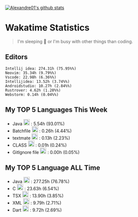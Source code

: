 [![Alexandre01's github stats](https://github-readme-stats.vercel.app/api?username=Alexandre01Dev&theme=dracula&count_private=true)](https://github.com/anuraghazra/github-readme-stats)
<!--
**Alexandre01Dev/Alexandre01Dev** is a ✨ _special_ ✨ repository because its `README.md` (this file) appears on your GitHub profile.

Here are some ideas to get you started:

- 🔭 I’m currently working on ...
- 🌱 I’m currently learning ...
- 👯 I’m looking to collaborate on ...
- 🤔 I’m looking for help with ...
- 💬 Ask me about ...
- 📫 How to reach me: ...
- 😄 Pronouns: ...
- ⚡ Fun fact: ...
-->

<!-- START_WAKATIME_BLOCK -->
# Wakatime Statistics

> I'm sleeping 🛌 or I'm busy with other things than coding. 


## Editors

```text
Intellij idea: 274.31h (75.95%%)
Neovim: 35.34h (9.79%%)
Vscode: 22.98h (6.36%%)
Intellijidea: 13.52h (3.74%%)
Androidstudio: 10.27h (2.84%%)
Rustrover: 4.62h (1.28%%)
Webstorm: 0.14h (0.04%%)
```

## My TOP **5** Languages This Week 

- Java <img src="https://cdn.jsdelivr.net/gh/devicons/devicon@latest/icons/java/java-original.svg" alt="Java" width="20" height="20"> : 5.54h (93.01%)
- Batchfile <img src="https://static-00.iconduck.com/assets.00/file-unknown-icon-1775x2048-pyaeuwoe.png" alt="Batchfile" width="20" height="20"> : 0.26h (4.44%)
- textmate <img src="https://static-00.iconduck.com/assets.00/file-unknown-icon-1775x2048-pyaeuwoe.png" alt="textmate" width="20" height="20"> : 0.13h (2.23%)
- CLASS <img src="https://static-00.iconduck.com/assets.00/file-unknown-icon-1775x2048-pyaeuwoe.png" alt="CLASS" width="20" height="20"> : 0.01h (0.24%)
- GitIgnore file <img src="https://static-00.iconduck.com/assets.00/file-unknown-icon-1775x2048-pyaeuwoe.png" alt="GitIgnore file" width="20" height="20"> : 0.00h (0.05%)

## My TOP **5** Language ALL Time 

- Java <img src="https://cdn.jsdelivr.net/gh/devicons/devicon@latest/icons/java/java-original.svg" alt="Java" width="20" height="20"> : 277.25h (76.78%)
- C <img src="https://cdn.jsdelivr.net/gh/devicons/devicon@latest/icons/c/c-original.svg" alt="C" width="20" height="20"> : 23.63h (6.54%)
- TSX <img src="https://static-00.iconduck.com/assets.00/file-unknown-icon-1775x2048-pyaeuwoe.png" alt="TSX" width="20" height="20"> : 13.90h (3.85%)
- XML <img src="https://cdn.jsdelivr.net/gh/devicons/devicon@latest/icons/xml/xml-original.svg" alt="XML" width="20" height="20"> : 9.79h (2.71%)
- Dart <img src="https://cdn.jsdelivr.net/gh/devicons/devicon@latest/icons/dart/dart-original.svg" alt="Dart" width="20" height="20"> : 9.72h (2.69%)

<!-- END_WAKATIME_BLOCK -->
